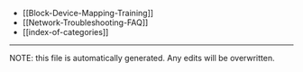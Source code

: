 * [[Block-Device-Mapping-Training]]
* [[Network-Troubleshooting-FAQ]]
* [[index-of-categories]]

*****
NOTE: this file is automatically generated. Any edits will be overwritten.
